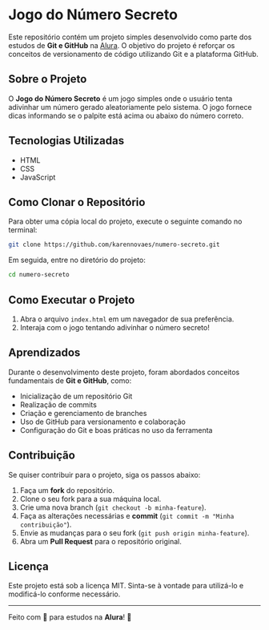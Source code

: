 # Jogo do Número Secreto

Este repositório contém um projeto simples desenvolvido como parte dos estudos de **Git e GitHub** na [Alura](https://www.alura.com.br/). O objetivo do projeto é reforçar os conceitos de versionamento de código utilizando Git e a plataforma GitHub.

## Sobre o Projeto

O **Jogo do Número Secreto** é um jogo simples onde o usuário tenta adivinhar um número gerado aleatoriamente pelo sistema. O jogo fornece dicas informando se o palpite está acima ou abaixo do número correto.

## Tecnologias Utilizadas

- HTML
- CSS
- JavaScript

## Como Clonar o Repositório

Para obter uma cópia local do projeto, execute o seguinte comando no terminal:

```bash
git clone https://github.com/karennovaes/numero-secreto.git
```

Em seguida, entre no diretório do projeto:

```bash
cd numero-secreto
```

## Como Executar o Projeto

1. Abra o arquivo `index.html` em um navegador de sua preferência.
2. Interaja com o jogo tentando adivinhar o número secreto!

## Aprendizados

Durante o desenvolvimento deste projeto, foram abordados conceitos fundamentais de **Git e GitHub**, como:

- Inicialização de um repositório Git
- Realização de commits
- Criação e gerenciamento de branches
- Uso de GitHub para versionamento e colaboração
- Configuração do Git e boas práticas no uso da ferramenta

## Contribuição

Se quiser contribuir para o projeto, siga os passos abaixo:

1. Faça um **fork** do repositório.
2. Clone o seu fork para a sua máquina local.
3. Crie uma nova branch (`git checkout -b minha-feature`).
4. Faça as alterações necessárias e **commit** (`git commit -m "Minha contribuição"`).
5. Envie as mudanças para o seu fork (`git push origin minha-feature`).
6. Abra um **Pull Request** para o repositório original.

## Licença

Este projeto está sob a licença MIT. Sinta-se à vontade para utilizá-lo e modificá-lo conforme necessário.

---

Feito com 💙 para estudos na **Alura**! 🚀

